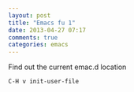```yaml
---
layout: post
title: "Emacs fu 1"
date: 2013-04-27 07:17
comments: true
categories: emacs
---
```


Find out the current emac.d location


```
C-H v init-user-file 

